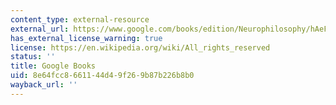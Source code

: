 ```yaml
---
content_type: external-resource
external_url: https://www.google.com/books/edition/Neurophilosophy/hAeFMFW3rDUC?hl=en&gbpv=1
has_external_license_warning: true
license: https://en.wikipedia.org/wiki/All_rights_reserved
status: ''
title: Google Books
uid: 8e64fcc8-6611-44d4-9f26-9b87b226b8b0
wayback_url: ''
---
```

